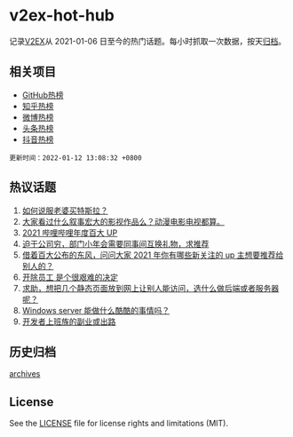 # v2ex-hot-hub

 记录[V2EX](https://www.v2ex.com/)从 2021-01-06 日至今的热门话题。每小时抓取一次数据，按天[归档](archives)。
 
 ## 相关项目

- [GitHub热榜](https://github.com/lonnyzhang423/github-hot-hub)
- [知乎热榜](https://github.com/lonnyzhang423/zhihu-hot-hub)
- [微博热榜](https://github.com/lonnyzhang423/weibo-hot-hub)
- [头条热榜](https://github.com/lonnyzhang423/toutiao-hot-hub)
- [抖音热榜](https://github.com/lonnyzhang423/douyin-hot-hub)


 `更新时间：2022-01-12 13:08:32 +0800`

## 热议话题

1. [如何说服老婆买特斯拉？](https://www.v2ex.com/t/827602)
1. [大家看过什么叙事宏大的影视作品么？动漫电影电视都算。](https://www.v2ex.com/t/827579)
1. [2021 哔哩哔哩年度百大 UP](https://www.v2ex.com/t/827596)
1. [迫于公司穷，部门小年会需要同事间互换礼物，求推荐](https://www.v2ex.com/t/827709)
1. [借着百大公布的东风，问问大家 2021 年你有哪些新关注的 up 主想要推荐给别人的？](https://www.v2ex.com/t/827651)
1. [开除员工 是个很艰难的决定](https://www.v2ex.com/t/827766)
1. [求助，想把几个静态页面放到网上让别人能访问，选什么做后端或者服务器呢？](https://www.v2ex.com/t/827576)
1. [Windows server 能做什么酷酷的事情吗？](https://www.v2ex.com/t/827581)
1. [开发者上班族的副业或出路](https://www.v2ex.com/t/827727)

## 历史归档

[archives](archives)

## License

See the [LICENSE](LICENSE) file for license rights and limitations (MIT).
